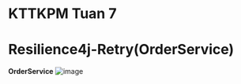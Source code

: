 # KTTKPM Tuan 7
# Resilience4j-Retry(OrderService)
**OrderService**
![image](https://github.com/N-Rain/KTTKPM_Tuan07/assets/113491261/e3e4dd8a-49e6-4a38-93d7-f87477179da4)
